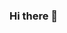 ### Hi there 👋

<!--
**StephenLeonardo/StephenLeonardo** is a ✨ _special_ ✨ repository because its `README.md` (this file) appears on your GitHub profile.

I'm a software engineer and computer science student. After entering university, my passion has been set to Machine Learning and AI which I've been studying a lot recently.

### A few quick facts
- 🔭 I'm currently working with .NET & .NET Core, Django, React.js, Tensorflow, etc.
- 📡 Interested in anything AI or Machine Learning related.
- 📖 I'm an CompSci undergraduate in Binus University, expected to graduate in 2022!

You can check out my projects and also you can find me on [Linkedin](https://www.linkedin.com/in/stephen-leonardo/). I'm always open to interesting conversations and collaboration.

Credit: [chiphuyen](https://github.com/chiphuyen)

Last Edited on: 2021-06-30
